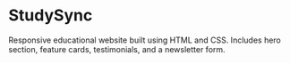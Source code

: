 # StudySync
Responsive educational website built using HTML and CSS. Includes hero section, feature cards, testimonials, and a newsletter form.
